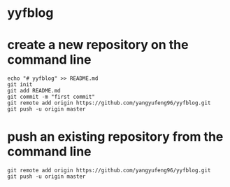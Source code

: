 # yyfblog

# create a new repository on the command line

```
echo "# yyfblog" >> README.md
git init
git add README.md
git commit -m "first commit"
git remote add origin https://github.com/yangyufeng96/yyfblog.git
git push -u origin master
```
# push an existing repository from the command line
```
git remote add origin https://github.com/yangyufeng96/yyfblog.git
git push -u origin master
```


